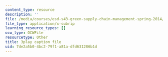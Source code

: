 ```yaml
---
content_type: resource
description: ''
file: /media/courses/esd-s43-green-supply-chain-management-spring-2014/7de2a5b04bc279f1a81adfd631286b1d_HMM2PKQ-VDQ.srt
file_type: application/x-subrip
learning_resource_types: []
ocw_type: OCWFile
resourcetype: Other
title: 3play caption file
uid: 7de2a5b0-4bc2-79f1-a81a-dfd631286b1d
---
```

